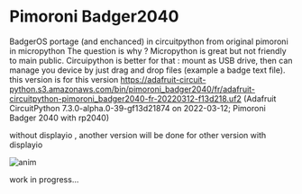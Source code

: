 <h1>Pimoroni Badger2040 </h1>

BadgerOS portage (and enchanced) in circuitpython from original pimoroni in micropython<cr/>
<cr/>
The question is why ? <cr/>
Micropython is great but not friendly to main public. Circuipython is better for that :<cr/>
mount as USB drive, then can manage you device by just drag and drop files (example a badge text file).<cr/>
this version is for this version https://adafruit-circuit-python.s3.amazonaws.com/bin/pimoroni_badger2040/fr/adafruit-circuitpython-pimoroni_badger2040-fr-20220312-f13d218.uf2 (Adafruit CircuitPython 7.3.0-alpha.0-39-gf13d21874 on 2022-03-12; Pimoroni Badger 2040 with rp2040)

without displayio , another version will be done for other version with displayio

![anim](pics/badgeranim.gif)

work in progress...
